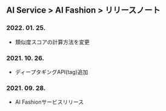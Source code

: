 ## AI Service > AI Fashion > リリースノート

### 2022. 01. 25.
* 類似度スコアの計算方法を変更

### 2021. 10. 26.
* ディープタギングAPI(tag)追加

### 2021. 09. 28.
* AI Fashionサービスリリース
